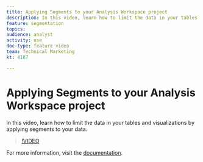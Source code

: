 ```yaml
---
title: Applying Segments to your Analysis Workspace project
description: In this video, learn how to limit the data in your tables and visualizations by applying segments to your data.
feature: segmentation
topics: 
audience: analyst
activity: use
doc-type: feature video
team: Technical Marketing
kt: 4107

---
```


# Applying Segments to your Analysis Workspace project

In this video, learn how to limit the data in your tables and visualizations by applying segments to your data.

>[!VIDEO](https://video.tv.adobe.com/v/30994/?quality=12)

For more information, visit the [documentation](https://docs.adobe.com/content/help/en/analytics/components/segmentation/segmentation-workflow/t-seg-apply.html).
